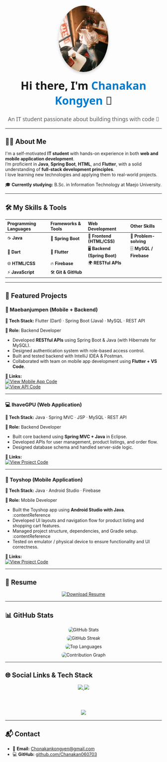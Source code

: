 <div align="center" style="font-family: 'Segoe UI', Tahoma, Geneva, Verdana, sans-serif; max-width: 850px; margin: auto;">
  
  <!-- Profile Image -->
  <img src="https://raw.githubusercontent.com/Chanakan060703/Chanakan060703/main/profile.jpg" width="160px" style="border-radius: 50%; box-shadow: 0px 4px 10px rgba(0,0,0,0.2);" alt="Chanakan's Profile Picture" />

  <!-- Heading -->
  <h1 style="margin-top: 15px; font-size: 2.2rem;">Hi there, I'm <span style="color:#007acc;">Chanakan Kongyen</span> 👋</h1>
  <p style="font-size: 1.1rem; color: #555;">An IT student passionate about building things with code 🚀</p>

</div>

---

## 👨‍💻 About Me  

I'm a self-motivated **IT student** with hands-on experience in both **web and mobile application development**.  
I’m proficient in **Java**, **Spring Boot**, **HTML**, and **Flutter**, with a solid understanding of **full-stack development principles**.  
I love learning new technologies and applying them to real-world projects.  

🎓 **Currently studying:** B.Sc. in Information Technology at Maejo University.

---

## 🛠 My Skills & Tools  

| **Programming Languages** | **Frameworks & Tools** | **Web Development** | **Other Skills** |
| :------------------------ | :------------------- | :---------------- | :-------------- |
| ☕ **Java**               | 🌱 **Spring Boot**   | 🎨 **Frontend (HTML/CSS)** | 🧠 **Problem-solving** |
| 🎯 **Dart**               | 📱 **Flutter**      | 🖥 **Backend (Spring Boot)** | 🗄 **MySQL / Firebase** |
| 🌐 **HTML/CSS**          | 🔥 **Firebase**     | 🌍 **RESTful APIs** | |
| ⚡ **JavaScript**        | 🛠 **Git & GitHub** | | |

---

## 🌟 Featured Projects  

### 📱 Maebanjumpen (Mobile + Backend)
<div align="left">

**🔧 Tech Stack:** Flutter (Dart) · Spring Boot (Java) · MySQL · REST API  

**💼 Role:** Backend Developer  
- Developed **RESTful APIs** using Spring Boot & Java (with Hibernate for MySQL).  
- Designed authentication system with role-based access control.  
- Built and tested backend with IntelliJ IDEA & Postman.  
- Collaborated with team on mobile app development using **Flutter + VS Code**.  

**🔗 Links:**  
[![View Mobile App Code](https://img.shields.io/badge/📱_Mobile_App_Code-0A66C2?style=for-the-badge&logo=github&logoColor=white)](https://github.com/Chanakan060703/maebanjumpen)  
[![View API Code](https://img.shields.io/badge/🖥_Backend_API_Code-4CAF50?style=for-the-badge&logo=github&logoColor=white)](https://github.com/Chanakan060703/maebanjumpen-intellij-API)

</div>

---

### 💻 IhaveGPU (Web Application)
<div align="left">

**🔧 Tech Stack:** Java · Spring MVC · JSP · MySQL · REST API  

**💼 Role:** Backend Developer  
- Built core backend using **Spring MVC + Java** in Eclipse.  
- Developed APIs for user management, product listings, and order flow.  
- Designed database schema and handled server-side logic.  

**🔗 Links:**  
[![View Project Code](https://img.shields.io/badge/💻_View_Project_Code-0A66C2?style=for-the-badge&logo=github&logoColor=white)](https://github.com/Chanakan060703/ihavegpuWeb)

</div>

---

### 🧸 Toyshop (Mobile Application)  
<div align="left">

**🔧 Tech Stack:** Java · Android Studio · Firebase

**💼 Role:** Mobile Developer  
- Built the Toyshop app using **Android Studio with Java**. :contentReference  
- Developed UI layouts and navigation flow for product listing and shopping cart features.  
- Managed project structure, dependencies, and Gradle setup. :contentReference
- Tested on emulator / physical device to ensure functionality and UI correctness.  

**🔗 Links:**  
[![View Project Code](https://img.shields.io/badge/🧸_View_Project_Code-0A66C2?style=for-the-badge&logo=github&logoColor=white)](https://github.com/Chanakan060703/toyShopApp)

</div>

---

## 📄 Resume  

<div align="center">
  <a href="https://drive.google.com/file/d/1R4OM3CdMwp3FUDlAAiVn1mOwlSwcPLvb/view?usp=sharing" target="_blank">
    <img src="https://img.shields.io/badge/📄_Download_Resume-FF6F61?style=for-the-badge" alt="Download Resume" />
  </a>
</div>

---

## 📊 GitHub Stats  

<div align="center">

<img src="https://github-readme-stats.vercel.app/api?username=Chanakan060703&show_icons=true&theme=tokyonight" alt="GitHub Stats" style="border-radius: 10px;" />

<br>

<img src="https://github-readme-streak-stats.herokuapp.com?user=Chanakan060703&theme=tokyonight" alt="GitHub Streak" style="border-radius: 10px; margin-top: 10px;" />

<br>

<img src="https://github-readme-stats.vercel.app/api/top-langs/?username=Chanakan060703&layout=compact&theme=tokyonight" alt="Top Languages" style="border-radius: 10px; margin-top: 10px;" />

<br>

<img src="https://github-readme-activity-graph.vercel.app/graph?username=Chanakan060703&theme=tokyo-night" alt="Contribution Graph" style="border-radius: 10px; margin-top: 10px;" />

</div>

---

## 🌐 Social Links & Tech Stack  

<div align="center">
  
<a href="https://www.facebook.com/chonnakan.kongyen">
  <img src="https://img.shields.io/badge/Facebook-1877F2?style=for-the-badge&logo=facebook&logoColor=white" />
</a>

<a href="https://www.instagram.com/_.cnk.46_">
  <img src="https://img.shields.io/badge/Instagram-E4405F?style=for-the-badge&logo=instagram&logoColor=white" />
</a>

<br><br>

<img src="https://skillicons.dev/icons?i=java,spring,flutter,mysql,html,css,js,git" />

</div>

---

## 📬 Contact  

- 📧 **Email:** [Chonakankongyen@gmail.com](mailto:Chonakankongyen@gmail.com)  
- 💻 **GitHub:** [github.com/Chanakan060703](https://github.com/Chanakan060703)  
